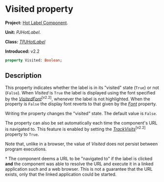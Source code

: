 # Visited property #

**Project:** [Hot Label Component](../API.md).

**Unit:** _PJHotLabel_.

**Class:** _[TPJHotLabel](../API/TPJHotLabel.md)_

**Introduced:** v2.2

```pascal
property Visited: Boolean;
```

## Description ##

This property indicates whether the label is in its "visited" state (`True`) or not (`False`). When _Visited_ is `True` the label is displayed using the font specified by the _[VisitedFont](../API/TPJHotLabel-VisitedFont.md)_<sup>[v2.2]</sup>, whenever the label is not highlighted. When the property is `False` the display font reverts to that given by the _[Font](../API/TPJHotLabel-Font.md)_ property.

Writing the property changes the "visited" state. The default value is `False`.

The property can also be set automatically each time the component's URL is navigated to. This feature is enabled by setting the _[TrackVisits](../API/TPJHotLabel-TrackVisits.md)_<sup>[v2.2]</sup> property to `True`.

Note that, unlike in a browser, the value of _Visited_ does not persist between program executions.

† The component deems a URL to be "navigated to" if the label is clicked **and** the component was able to resolve the URL and execute it in a linked application such and a web browser. This is not a guarantee that the URL exists, only that the linked application could be started.